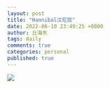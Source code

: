 ```yaml
---
layout: post
title: "Hannibal汉尼拔"
date: 2022-06-10 23:49:25 +0800
author: 丘海东 
tags: daily
comments: true
categories: personal
published: true
---
```

![](https://r.photo.store.qq.com/psc?/V53xBhKC4JFvE03uTNAL1QWxNF3K6JJT/bqQfVz5yrrGYSXMvKr.cqdwJ5gI8gppSNUPiqjfMQO4T5mf3GPpW9Y6AV0oN.tQyTjt.lZTPyIPs9F.BbvMJGcpbLgNg*K3KMU0v9Gqx9og!/r)
